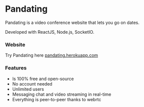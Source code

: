 # Pandating


Pandating is a video conference website that lets you go on dates.

Developed with ReactJS, Node.js, SocketIO.


### Website
Try Pandating here [pandating.herokuapp.com](https://pandating.herokuapp.com/)


### Features
- Is 100% free and open-source
- No account needed
- Unlimited users
- Messaging chat and video streaming in real-time
- Everything is peer-to-peer thanks to webrtc
